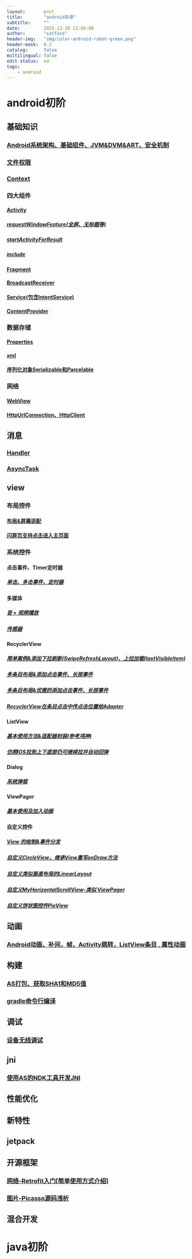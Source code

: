 ```yaml
---
layout:       post
title:        "android目录"
subtitle:     ""
date:         2025-12-30 12:00:00
author:       "catface"
header-img:   "img/color-android-robot-green.png"
header-mask:  0.3
catalog:      false
multilingual: false
edit status:  ed
tags:
    - android
---
```


# android初阶
## 基础知识
### [Android系统架构、基础组件、JVM&DVM&ART、安全机制](https://blog.csdn.net/itcatface/article/details/49664853)
### [文件权限](https://blog.csdn.net/itcatface/article/details/51382913)
### [Context](https://blog.csdn.net/itCatface/article/details/50965454)
### 四大组件
#### [Activity](https://blog.csdn.net/itCatface/article/details/50421212)
##### [requestWindowFeature(全屏、无标题等)](https://blog.csdn.net/itCatface/article/details/49796455)
##### [startActivityForResult](https://blog.csdn.net/itCatface/article/details/50550807)
##### [include](https://blog.csdn.net/itCatface/article/details/50962333)
#### [Fragment](https://blog.csdn.net/itCatface/article/details/50428412)
#### [BroadcastReceiver](https://blog.csdn.net/itcatface/article/details/50428866)
#### [Service(包含IntentService)](https://blog.csdn.net/itCatface/article/details/61200328)
#### [ContentProvider](https://blog.csdn.net/itCatface/article/details/61922091)
### 数据存储
#### [Properties](https://blog.csdn.net/itCatface/article/details/77484213)
#### [xml](https://blog.csdn.net/itCatface/article/details/49718935)
#### [序列化对象Serializable和Parcelable](https://blog.csdn.net/itCatface/article/details/85948341)
### 网络
#### [WebView](https://blog.csdn.net/itCatface/article/details/49700049)
#### [HttpUrlConnection、HttpClient](https://blog.csdn.net/itCatface/article/details/49702129)

## 消息
### [Handler](https://blog.csdn.net/itCatface/article/details/50704823)
### [AsyncTask](https://blog.csdn.net/itCatface/article/details/50700428)

## view
### 布局控件
#### [布局&屏幕适配](https://blog.csdn.net/itCatface/article/details/61923203)
#### [闪屏页支持点击进入主页面](https://blog.csdn.net/itcatface/article/details/51564831)
### 系统控件
#### 点击事件、Timer定时器
##### [单击、多击事件、定时器](https://blog.csdn.net/itCatface/article/details/50131075)
#### 多媒体
##### [音 + 视频播放](https://blog.csdn.net/itcatface/article/details/50433922)
##### [传感器](https://blog.csdn.net/itcatface/article/details/50439946)
#### RecyclerView
##### [简单案例&添加下拉刷新(SwipeRefreshLayout)、上拉加载(lastVisibleItem)](https://blog.csdn.net/itcatface/article/details/77861906)
##### [多条目布局&添加点击事件、长按事件](https://blog.csdn.net/itCatface/article/details/77863689)
##### [多条目布局&优雅的添加点击事件、长按事件](https://blog.csdn.net/itcatface/article/details/77865013)
##### [RecyclerView在条目点击中传点击位置给Adapter](https://blog.csdn.net/itcatface/article/details/79819972)
#### ListView
##### [基本使用方法&适配器封装(参考鸿神)](https://blog.csdn.net/itcatface/article/details/50523588)
##### [仿照IOS拉到上下底部仍可继续拉并自动回弹](https://blog.csdn.net/itcatface/article/details/50963825)
#### Dialog
##### [系统弹框](http://blog.csdn.net/itcatface/article/details/50969135)
#### ViewPager
##### [基本使用及加入动画](https://blog.csdn.net/itcatface/article/details/50766666)
#### 自定义控件
##### [View 的绘制&事件分发](http://blog.csdn.net/itcatface/article/details/72809133)
##### [自定义CircleView，继承View重写onDraw方法](http://blog.csdn.net/itcatface/article/details/72818240)
##### [自定义类似垂直布局的LinearLayout](http://blog.csdn.net/itCatface/article/details/72820291)
##### [自定义MyHorizontalScrollView-类似 ViewPager](http://blog.csdn.net/itCatface/article/details/72848569)
##### [自定义饼状图控件PieView](http://blog.csdn.net/itcatface/article/details/76020997)

## 动画
### [Android动画、补间，帧，Activity跳转，ListView条目 , 属性动画](https://blog.csdn.net/itCatface/article/details/50560393)

## 构建
### [AS打包、获取SHA1和MD5值](https://blog.csdn.net/itCatface/article/details/50015701)
### [gradle命令行编译](https://blog.csdn.net/itCatface/article/details/77894410)

## 调试
### [设备无线调试](https://blog.csdn.net/itCatface/article/details/90481518)

## jni
### [使用AS的NDK工具开发JNI](https://blog.csdn.net/itCatface/article/details/73294237)
## 性能优化
## 新特性
## jetpack
## 开源框架
### [网络-Retrofit入门[简单使用方式介绍]](https://blog.csdn.net/itCatface/article/details/78903304)
### [图片-Picasso源码浅析](https://blog.csdn.net/itCatface/article/details/85062566)
## 混合开发
# java初阶